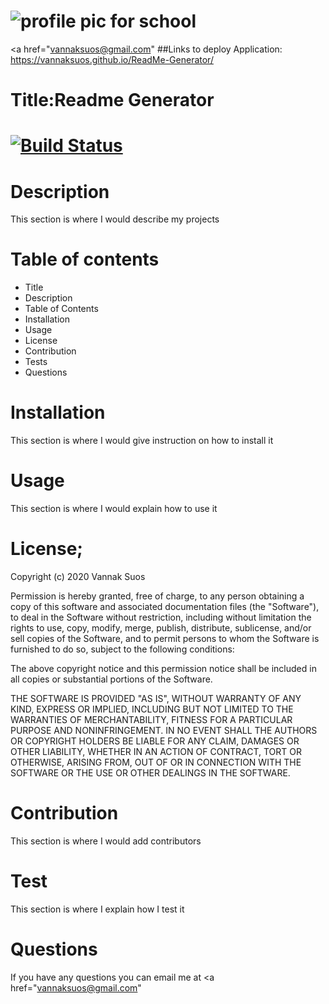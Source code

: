 
# ![profile pic for school](https://avatars1.githubusercontent.com/u/59664686?v=4)
<a href="vannaksuos@gmail.com"</a>
##Links to deploy Application:
https://vannaksuos.github.io/ReadMe-Generator/
# Title:Readme Generator
# [![Build Status](https://travis-ci.com/vannaksuos/ReadMe-Generator.svg?branch=master)](https://travis-ci.com/vannaksuos/ReadMe-Generator)
# Description
 This section is where I would describe my projects
# Table of contents

* Title
* Description
* Table of Contents
* Installation
* Usage
* License
* Contribution
* Tests
* Questions
# Installation
This section is where I would give instruction on how to install it
# Usage
This section is where I would explain how to use it
# License; 
Copyright (c) 2020 Vannak Suos

Permission is hereby granted, free of charge, to any person obtaining a copy of this software and associated documentation files (the "Software"), to deal in the Software without restriction, including without limitation the rights to use, copy, modify, merge, publish, distribute, sublicense, and/or sell copies of the Software, and to permit persons to whom the Software is furnished to do so, subject to the following conditions:

The above copyright notice and this permission notice shall be included in all copies or substantial portions of the Software.

THE SOFTWARE IS PROVIDED "AS IS", WITHOUT WARRANTY OF ANY KIND, EXPRESS OR IMPLIED, INCLUDING BUT NOT LIMITED TO THE WARRANTIES OF MERCHANTABILITY, FITNESS FOR A PARTICULAR PURPOSE AND NONINFRINGEMENT. IN NO EVENT SHALL THE AUTHORS OR COPYRIGHT HOLDERS BE LIABLE FOR ANY CLAIM, DAMAGES OR OTHER LIABILITY, WHETHER IN AN ACTION OF CONTRACT, TORT OR OTHERWISE, ARISING FROM, OUT OF OR IN CONNECTION WITH THE SOFTWARE OR THE USE OR OTHER DEALINGS IN THE SOFTWARE.
# Contribution
This section is where I would add contributors
# Test
This section is where I explain how I test it
# Questions
If you have any questions you can email me at <a href="vannaksuos@gmail.com"</a>



